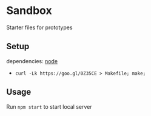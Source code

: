 # Sandbox

Starter files for prototypes

## Setup

dependencies: [node](http://nodejs.org)

* `curl -Lk https://goo.gl/0Z35CE > Makefile; make;`

## Usage

Run `npm start` to start local server